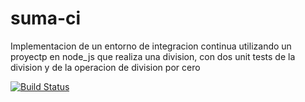 # suma-ci
Implementacion de un entorno de integracion continua utilizando un proyectp en node_js que realiza una division, con dos unit tests de la division y de la operacion de division por cero

[![Build Status](https://travis-ci.com/majo1569/suma-ci.svg?branch=main)](https://travis-ci.com/majo1569/suma-ci)
